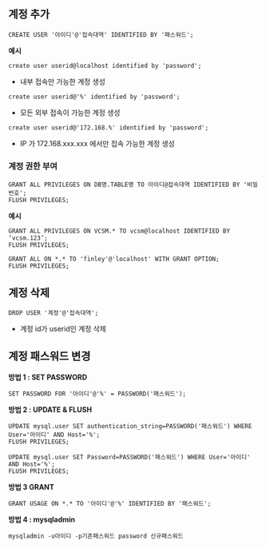 ## 계정 추가

```mysql
CREATE USER '아이디'@'접속대역' IDENTIFIED BY '패스워드';
```

**예시**

```mysql
create user userid@localhost identified by 'password';
```

- 내부 접속만 가능한 계정 생성

```mysql
create user userid@'%' identified by 'password'; 
```

- 모든 외부 접속이 가능한 계정 생성 

```mysql
create user userid@'172.168.%' identified by 'password'; 
```

- IP 가 172.168.xxx.xxx 에서만 접속 가능한 계정 생성

### 계정 권한 부여

```mysql
GRANT ALL PRIVILEGES ON DB명.TABLE명 TO 아이디@접속대역 IDENTIFIED BY '비밀번호';
FLUSH PRIVILEGES;
```

**예시**

```mysql
GRANT ALL PRIVILEGES ON VCSM.* TO vcsm@localhost IDENTIFIED BY ‘vcsm.123’;
FLUSH PRIVILEGES;
```

```mysql
GRANT ALL ON *.* TO 'finley'@'localhost' WITH GRANT OPTION;
FLUSH PRIVILEGES;
```

## 계정 삭제

```mysql
DROP USER '계정'@'접속대역';
```

- 계정 id가 userid인 계정 삭제



## 계정 패스워드 변경

**방법 1 : SET PASSWORD**

```mysql
SET PASSWORD FOR '아이디'@'%' = PASSWORD('패스워드');
```

**방법 2 : UPDATE & FLUSH**

```mysql
UPDATE mysql.user SET authentication_string=PASSWORD('패스워드') WHERE User='아이디' AND Host='%';
FLUSH PRIVILEGES;
```

```mysql
UPDATE mysql.user SET Password=PASSWORD('패스워드') WHERE User='아이디' AND Host='%';
FLUSH PRIVILEGES;
```

**방법 3 GRANT**

```mysql
GRANT USAGE ON *.* TO '아이디'@'%' IDENTIFIED BY '패스워드';
```

**방법 4 : mysqladmin**

```mysql
mysqladmin -u아이디 -p기존패스워드 password 신규패스워드
```

